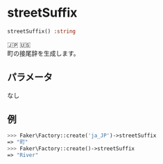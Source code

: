 # streetSuffix
```php
streetSuffix() :string
```
:jp: :us:  
町の接尾辞を生成します。  
  
## パラメータ
なし
  
## 例
```php
>>> Faker\Factory::create('ja_JP')->streetSuffix
=> "町"
>>> Faker\Factory::create()->streetSuffix
=> "River"
```